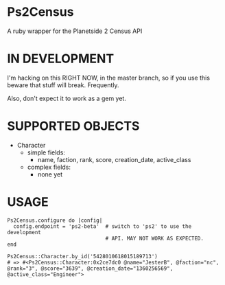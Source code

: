 Ps2Census
=========
A ruby wrapper for the Planetside 2 Census API

IN DEVELOPMENT
==============
I'm hacking on this RIGHT NOW, in the master branch, so if you use this beware
that stuff will break. Frequently.

Also, don't expect it to work as a gem yet.

SUPPORTED OBJECTS
=================
* Character
  * simple fields:
    * name, faction, rank, score, creation_date, active_class
  * complex fields:
    * none yet

USAGE
=====
    Ps2Census.configure do |config|
      config.endpoint = 'ps2-beta'  # switch to 'ps2' to use the development
                                    # API. MAY NOT WORK AS EXPECTED.
    end

    Ps2Census::Character.by_id('5428010618015189713')
    # => #<Ps2Census::Character:0x2ce7dc0 @name="JesterB", @faction="nc", @rank="3", @score="3639", @creation_date="1360256569", @active_class="Engineer">
